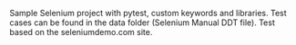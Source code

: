 Sample Selenium project with pytest, custom keywords and libraries. Test cases can be found in the data folder 
(Selenium Manual DDT file). Test based on the seleniumdemo.com site.